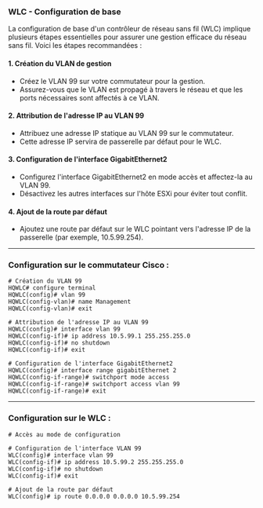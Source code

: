### WLC - Configuration de base

La configuration de base d'un contrôleur de réseau sans fil (WLC) implique plusieurs étapes essentielles pour assurer une gestion efficace du réseau sans fil. Voici les étapes recommandées :

#### 1. Création du VLAN de gestion

- Créez le VLAN 99 sur votre commutateur pour la gestion.
- Assurez-vous que le VLAN est propagé à travers le réseau et que les ports nécessaires sont affectés à ce VLAN.

#### 2. Attribution de l'adresse IP au VLAN 99

- Attribuez une adresse IP statique au VLAN 99 sur le commutateur.
- Cette adresse IP servira de passerelle par défaut pour le WLC.

#### 3. Configuration de l'interface GigabitEthernet2

- Configurez l'interface GigabitEthernet2 en mode accès et affectez-la au VLAN 99.
- Désactivez les autres interfaces sur l'hôte ESXi pour éviter tout conflit.

#### 4. Ajout de la route par défaut

- Ajoutez une route par défaut sur le WLC pointant vers l'adresse IP de la passerelle (par exemple, 10.5.99.254).

***
### Configuration sur le commutateur Cisco :
```ios
# Création du VLAN 99
HQWLC# configure terminal
HQWLC(config)# vlan 99
HQWLC(config-vlan)# name Management
HQWLC(config-vlan)# exit

# Attribution de l'adresse IP au VLAN 99
HQWLC(config)# interface vlan 99
HQWLC(config-if)# ip address 10.5.99.1 255.255.255.0
HQWLC(config-if)# no shutdown
HQWLC(config-if)# exit

# Configuration de l'interface GigabitEthernet2
HQWLC(config)# interface range gigabitEthernet 2
HQWLC(config-if-range)# switchport mode access
HQWLC(config-if-range)# switchport access vlan 99
HQWLC(config-if-range)# exit
```

---

### Configuration sur le WLC :

```ios
# Accès au mode de configuration

# Configuration de l'interface VLAN 99
WLC(config)# interface vlan 99
WLC(config-if)# ip address 10.5.99.2 255.255.255.0
WLC(config-if)# no shutdown
WLC(config-if)# exit

# Ajout de la route par défaut
WLC(config)# ip route 0.0.0.0 0.0.0.0 10.5.99.254
```
